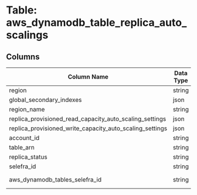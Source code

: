 # Table: aws_dynamodb_table_replica_auto_scalings

## Columns 

|  Column Name   |  Data Type  | Uniq | Nullable | Description | 
|  ----  | ----  | ----  | ----  | ---- | 
| region | string | X | √ |  | 
| global_secondary_indexes | json | X | √ |  | 
| region_name | string | X | √ |  | 
| replica_provisioned_read_capacity_auto_scaling_settings | json | X | √ |  | 
| replica_provisioned_write_capacity_auto_scaling_settings | json | X | √ |  | 
| account_id | string | X | √ |  | 
| table_arn | string | X | √ |  | 
| replica_status | string | X | √ |  | 
| selefra_id | string | √ | √ | random id | 
| aws_dynamodb_tables_selefra_id | string | X | X | fk to aws_dynamodb_tables.selefra_id | 


